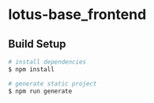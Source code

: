 # lotus-base_frontend

## Build Setup

```bash
# install dependencies
$ npm install

# generate static project
$ npm run generate
```
